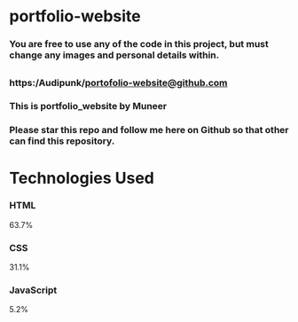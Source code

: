 # portfolio-website
### You are free to use any of the code in this project, but must change any images and personal details within.
## 
### https:/Audipunk/portofolio-website@github.com
### This is portfolio_website by Muneer
### Please star this repo and follow me here on Github so that other can find this repository.

# Technologies Used

### HTML
63.7%
 
### CSS
31.1%
 
### JavaScript
5.2%
